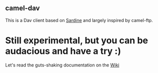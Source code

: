 ## camel-dav
This is a Dav client based on [Sardine](https://code.google.com/p/sardine/) and largely inspired by camel-ftp.

# Still experimental, but you can be audacious and have a try :)

Let's read the guts-shaking documentation on the [Wiki](https://github.com/BreizhBeans/camel-dav/wiki)